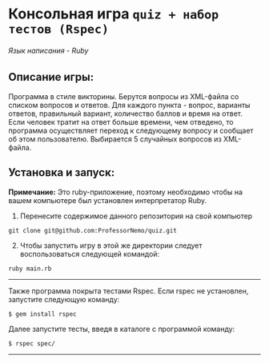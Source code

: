# Консольная игра `quiz + набор тестов (Rspec)`
###### Язык написания - Ruby

## Описание игры:
Программа в стиле викторины. Берутся вопросы из XML-файла со списком вопросов и ответов.
Для каждого пункта  -  вопрос, варианты ответов, правильный вариант, количество баллов и время
на ответ. Если человек тратит на ответ больше времени, чем отведено, то программа осуществляет
переход к следующему вопросу и сообщает об этом пользователю. Выбирается 5 случайных вопросов из
XML-файла.


## Установка и запуск:

**Примечание:** Это ruby-приложение, поэтому необходимо
чтобы на вашем компьютере был установлен интерпретатор Ruby.

1. Перенесите содержимое данного репозитория на свой компьютер
```
git clone git@github.com:ProfessorNemo/quiz.git
```
2. Чтобы запустить игру в этой же директории
следует воспользоваться следующей командой:
```
ruby main.rb
```
___

Также программа покрыта тестами Rspec. Если rspec не установлен, запустите следующую команду:
```
$ gem install rspec
```
Далее запустите тесты, введя в каталоге с программой команду:
```
$ rspec spec/
```
___



